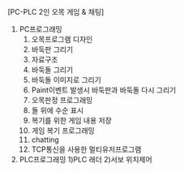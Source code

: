 [PC-PLC 2인 오목 게임 & 채팅]
1. PC프로그래밍
     1) 오목프로그램 디자인
     2) 바둑판 그리기
     3) 자료구조
     4) 바둑돌 그리기
     5) 바둑돌 이미지로 그리기
     6) Paint이벤트 발생시 바둑판과 바둑돌 다시 그리기
     7) 오목판정 프로그래밍
     8) 돌 위에 수순 표시
     9) 복기를 위한 게임 내용 저장
     10) 게임 복기 프로그래밍
     11) chatting
     12) TCP통신을 사용한 멀티유저프로그램
2. PLC프로그래밍
     1)PLC 래더
     2)서보 위치제어
